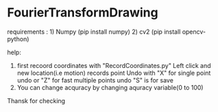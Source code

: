 # FourierTransformDrawing

requirements :  1) Numpy (pip install numpy)
                2) cv2 (pip install opencv-python)
                
help:
  1) first recoord coordinates with "RecordCoordinates.py"
      Left click and new location(i.e motion) records point
      Undo with "X" for single point undo or "Z" for fast multiple points undo
      "S" is for save
  2) You can change acquracy by changing aquracy variable(0 to 100)
  
  Thansk for checking
